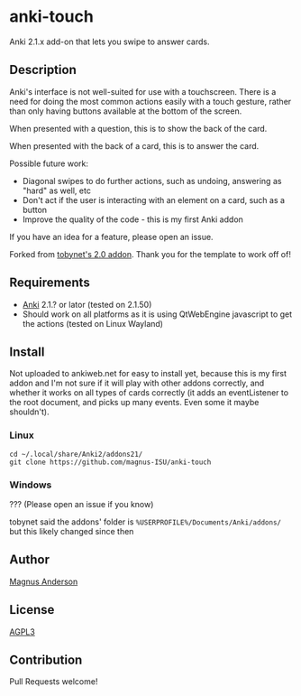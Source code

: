 # anki-touch

Anki 2.1.x add-on that lets you swipe to answer cards.

## Description

Anki's interface is not well-suited for use with a touchscreen. There is a need for doing the most common actions easily with a touch gesture, rather than only having buttons available at the bottom of the screen.

When presented with a question, this is to show the back of the card.

When presented with the back of a card, this is to answer the card.

Possible future work:
 - Diagonal swipes to do further actions, such as undoing, answering as "hard" as well, etc
 - Don't act if the user is interacting with an element on a card, such as a button
 - Improve the quality of the code - this is my first Anki addon

If you have an idea for a feature, please open an issue.

Forked from [tobynet's 2.0 addon](https://github.com/tobynet/anki-touch). Thank you for the template to work off of!

## Requirements

* [Anki](apps.ankiweb.net) 2.1.? or lator (tested on 2.1.50)
* Should work on all platforms as it is using QtWebEngine javascript to get the actions (tested on Linux Wayland)

## Install

Not uploaded to ankiweb.net for easy to install yet, because this is my first addon and I'm not sure if it will play with other addons correctly, and whether it works on all types of cards correctly (it adds an eventListener to the root document, and picks up many events. Even some it maybe shouldn't).

### Linux

```
cd ~/.local/share/Anki2/addons21/
git clone https://github.com/magnus-ISU/anki-touch
```

### Windows

??? (Please open an issue if you know)

tobynet said the addons' folder is `%USERPROFILE%/Documents/Anki/addons/` but this likely changed since then

## Author

[Magnus Anderson](https://github.com/magnus-ISU/)

## License

[AGPL3](https://github.com/tobynet/anki-touch/blob/master/LICENSE)

## Contribution

Pull Requests welcome!

